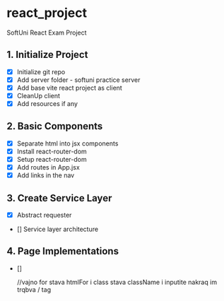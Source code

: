 # react_project
SoftUni React Exam Project


## 1. Initialize Project
- [x] Initialize git repo
- [x] Add server folder - softuni practice server
- [x] Add base vite react project as client
- [x] CleanUp client
- [x] Add resources if any

## 2. Basic Components
- [x] Separate html into jsx components 
- [x] Install react-router-dom
- [x] Setup react-router-dom
- [x] Add routes in App.jsx
- [x] Add links in the nav

## 3. Create Service Layer
- [x] Abstract requester
- [] Service layer architecture


## 4. Page Implementations
- []








    //vajno for stava htmlFor i class stava className i inputite nakraq im trqbva / tag